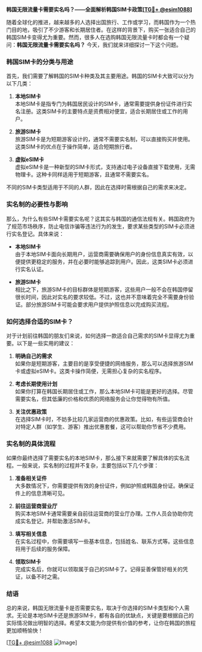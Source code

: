 **韩国无限流量卡需要实名吗？——全面解析韩国SIM卡政策[[TG💪+ @esim1088](https://t.me/s/esim1088)]**

随着全球化的推进，越来越多的人选择出国旅行、工作或学习，而韩国作为一个热门目的地，吸引了不少游客和长期居住者。在这样的背景下，购买一张适合自己的韩国SIM卡变得尤为重要。然而，很多人在选购韩国无限流量卡时都会有一个疑问：**韩国无限流量卡需要实名吗？** 今天，我们就来详细探讨一下这个问题。

### 韩国SIM卡的分类与用途

首先，我们需要了解韩国的SIM卡种类及其主要用途。韩国的SIM卡大致可以分为以下几类：

1. **本地SIM卡**  
   本地SIM卡是指专门为韩国居民设计的SIM卡，通常需要提供身份证件进行实名注册。这类SIM卡的主要特点是资费相对便宜，适合长期居住或工作的用户。

2. **旅游SIM卡**  
   旅游SIM卡是为短期游客设计的，通常不需要实名制，可以直接购买并使用。这类SIM卡的优点在于操作简单，适合短期旅行者。

3. **虚拟eSIM卡**  
   虚拟eSIM卡是一种新型的SIM卡形式，支持通过电子设备直接下载使用，无需物理卡。这种卡同样适用于短期游客，且通常不需要实名。

不同的SIM卡类型适用于不同的人群，因此在选择时需根据自己的需求来决定。

### 实名制的必要性与影响

那么，为什么有些SIM卡需要实名呢？这其实与韩国的通信法规有关。韩国政府为了规范市场秩序，防止电信诈骗等违法行为的发生，要求某些类型的SIM卡必须进行实名登记。具体来说：

- **本地SIM卡**  
  由于本地SIM卡面向长期用户，运营商需要确保用户的身份信息真实有效，以便提供更稳定的服务，并在必要时能够追踪到用户。因此，这类SIM卡必须进行实名认证。

- **旅游SIM卡**  
  相比之下，旅游SIM卡的目标群体是短期游客，这些用户一般不会在韩国停留很长时间，因此对实名的要求较低。不过，这也并不意味着完全不需要身份验证。部分旅游SIM卡可能会要求用户提供护照信息以完成购买流程。

### 如何选择合适的SIM卡？

对于计划前往韩国的朋友们来说，如何选择一款适合自己需求的SIM卡显得尤为重要。以下是一些实用的建议：

1. **明确自己的需求**  
   如果你是短期游客，主要目的是享受便捷的网络服务，那么可以选择旅游SIM卡或虚拟eSIM卡。这类卡操作简便，无需担心复杂的实名程序。

2. **考虑长期使用计划**  
   如果你打算在韩国长期居住或工作，那么本地SIM卡可能是更好的选择。尽管需要实名，但其低廉的价格和优质的网络服务会让你觉得物有所值。

3. **关注优惠政策**  
   在选择SIM卡时，不妨多比较几家运营商的优惠政策。比如，有些运营商会针对特定人群（如学生、游客）推出优惠套餐，这可以帮助你节省不少费用。

### 实名制的具体流程

如果你最终选择了需要实名的本地SIM卡，那么接下来就需要了解具体的实名流程。一般来说，实名制的过程并不复杂，主要包括以下几个步骤：

1. **准备相关证件**  
   大多数情况下，你需要提供有效的身份证件，例如护照或韩国身份证。确保证件上的信息清晰可见。

2. **前往运营商营业厅**  
   购买本地SIM卡通常需要亲自前往运营商的营业厅办理。工作人员会协助你完成实名登记，并帮助激活SIM卡。

3. **填写相关信息**  
   在实名过程中，你需要填写一些基本信息，包括姓名、联系方式等。这些信息将用于后续的服务保障。

4. **领取SIM卡**  
   完成实名后，你就可以领取属于自己的SIM卡了。记得妥善保管好相关的凭证，以备不时之需。

### 结语

总的来说，韩国无限流量卡是否需要实名，取决于你选择的SIM卡类型和个人需求。无论是本地SIM卡还是旅游SIM卡，都有各自的优缺点，关键是要根据自己的实际情况做出明智的选择。希望本文能为你提供有价值的参考，让你在韩国的旅程更加顺畅愉快！

[[TG💪+ @esim1088](https://t.me/s/esim1088) ![Image](https://i.postimg.cc/4NQfJmqS/Snipaste-2025-05-13-00-14-12.png)]